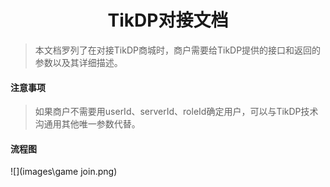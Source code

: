 <center><h1>TikDP对接文档</h1></center>

> 本文档罗列了在对接TikDP商城时，商户需要给TikDP提供的接口和返回的参数以及其详细描述。

<h4>注意事项 </h4>

> 如果商户不需要用userId、serverId、roleId确定用户，可以与TikDP技术沟通用其他唯一参数代替。

<h4>流程图</h4>

![](images\game join.png)
